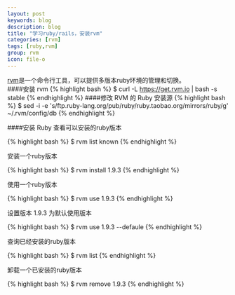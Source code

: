 ```yaml
---
layout: post
keywords: blog
description: blog
title: "学习ruby/rails，安装rvm"
categories: [rvm]
tags: [ruby,rvm]
group: rvm
icon: file-o
---
```


[rvm](https://rvm.io/)是一个命令行工具，可以提供多版本ruby环境的管理和切换。  
####安装 rvm
{% highlight bash %}
 $ curl -L https://get.rvm.io | bash -s stable
{% endhighlight %}
####修改 RVM 的 Ruby 安装源
{% highlight bash %}
 $ sed -i -e 's/ftp\.ruby-lang\.org\/pub\/ruby/ruby\.taobao\.org\/mirrors\/ruby/g' ~/.rvm/config/db
{% endhighlight %}

####安装 Ruby
查看可以安装的ruby版本

{% highlight bash %}
$ rvm list known
{% endhighlight %}

安装一个ruby版本

{% highlight bash %}
$ rvm install 1.9.3
{% endhighlight %}

使用一个ruby版本

{% highlight bash %}
$ rvm use 1.9.3
{% endhighlight %}

设置版本 1.9.3 为默认使用版本

{% highlight bash %}
$ rvm use 1.9.3 --defaule
{% endhighlight %}

查询已经安装的ruby版本

{% highlight bash %}
$ rvm list
{% endhighlight %}

卸载一个已安装的ruby版本

{% highlight bash %}
$ rvm remove 1.9.3
{% endhighlight %}
